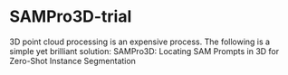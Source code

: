 # SAMPro3D-trial
3D point cloud processing is an expensive process.  The following is a simple yet brilliant solution:    SAMPro3D: Locating SAM Prompts in 3D for Zero-Shot Instance Segmentation
